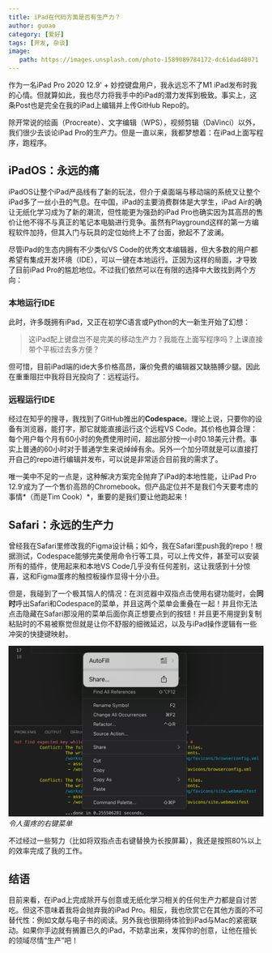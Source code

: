```yaml
---
title: iPad在代码方面是否有生产力？
author: guoao
category: [爱好]
tags: [开发, 杂谈]
image:
   path: https://images.unsplash.com/photo-1589089784172-dc61dad48071
---
```


作为一名iPad Pro 2020 12.9' + 妙控键盘用户，我永远忘不了M1 iPad发布时我的心情。但就算如此，我也尽力将我手中的iPad的潜力发挥到极致。事实上，这条Post也是完全在我的iPad上编辑并上传GitHub Repo的。

除开常说的绘画（Procreate）、文字编辑（WPS），视频剪辑（DaVinci）以外，我们很少去谈论iPad Pro的生产力。但是一直以来，我都梦想着：在iPad上面写程序，跑程序。

## iPadOS：永远的痛

iPadOS让整个iPad产品线有了新的玩法，但介于桌面端与移动端的系统又让整个iPad多了一丝小丑的气息。在中国，iPad的主要消费群体是大学生，iPad Air的确让无纸化学习成为了新的潮流，但性能更为强劲的iPad Pro也确实因为其高昂的售价让他不得不与真正的笔记本电脑进行竞争。虽然有Playground这样的第一方编程软件加持，但其入门与玩具的定位始终上不了台面，掀起不了波澜。

尽管iPad的生态内拥有不少类似VS Code的优秀文本编辑器，但大多数的用户都希望有集成开发环境（IDE），可以一键在本地运行。正因为这样的局面，才导致了目前iPad Pro的尴尬地位。不过我们依然可以在有限的选择中大致找到两个方向：

### 本地运行IDE

此时，许多既拥有iPad，又正在初学C语言或Python的大一新生开始了幻想：

>这iPad配上键盘岂不是完美的移动生产力？我能在上面写程序吗？上课直接带个平板过去多方便？

但可惜，目前iPad端的ide大多价格高昂，廉价免费的编辑器又缺胳膊少腿。因此在重重阻拦中我将目光投向了：远程运行。

### 远程运行IDE

经过在知乎的搜寻，我找到了GitHub推出的**Codespace**。理论上说，只要你的设备有浏览器，能打字，那它就能直接运行这个远程VS Code。其价格也算合理：每个用户每个月有60小时的免费使用时间，超出部分按一小时0.18美元计费。事实上普通的60小时对于普通学生来说绰绰有余。另外一个加分项就是可以直接打开自己的repo进行编辑并发布，可以说是非常适合目前我的需求了。

唯一美中不足的一点是，这种解决方案完全抛弃了iPad的本地性能，让iPad Pro 12.9‘成为了一个售价高昂的Chromebook。但产品定位并不是我们今天要考虑的事情*（而是Tim Cook）*，重要的是我们要让他跑起来！

## Safari：永远的生产力

曾经我在Safari里修改我的Figma设计稿；如今，我在Safari里push我的repo！根据测试，Codespace能够完美使用命令行等工具，可以上传文件，甚至可以安装所有的插件，使用起来和本地VS Code几乎没有任何差别，这让我感到十分惊喜，这和Figma蛋疼的触控板操作显得十分小丑。

但是，我碰到了一个极其恼人的情况：在浏览器中双指点击使用右键功能时，会**同时**呼出Safari和Codespace的菜单，并且这两个菜单会重叠在一起！并且你无法点击隐藏在Safari那没用的菜单后面你真正想要点到的按钮！并且更不用提到复制粘贴时的不易被察觉但就是让你不舒服的细微延迟，以及与iPad操作逻辑有一些冲突的快捷键映射。

![Screenshot](assets/2024-03-07/rightclick.jpeg)
_令人蛋疼的右键菜单_

不过经过一些努力（比如将双指点击右键替换为长按屏幕），我还是按照80%以上的效率完成了我的工作。

## 结语

目前来看，在iPad上完成除开与创意或无纸化学习相关的任何生产力都是自讨苦吃。但这不意味着我将会抛弃我的iPad Pro。相反，我也欣赏它在其他方面的不可替代性：例如文献与电子书的阅读。另外我也很期待体验到iPad与Mac的紧密联动。如果你手边就有搁置已久的iPad，不妨拿出来，发挥你的创意，让他在擅长的领域尽情“生产”吧！
